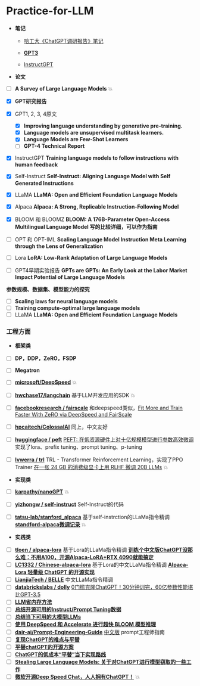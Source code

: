 # Practice-for-LLM

- **笔记**

  - [哈工大《ChatGPT调研报告》笔记](大模型梳理/哈工大《ChatGPT调研报告》笔记.md)

  - [**GPT3**](大模型梳理/GPT3.md)

  - [InstructGPT](大模型梳理/InstructGPT.md)


- **论文**
- [ ]  **A Survey of Large Language Models** 💥
- [x]  **GPT研究报告**
- [x]  GPT1, 2, 3, 4原文
    - [x]  **Improving language understanding by generative pre-training.**
    - [x]  **Language models are unsupervised multitask learners.**
    - [x]  **Language Models are Few-Shot Learners**
    - [ ]  **GPT-4 Technical Report**
- [x]  InstructGPT ****Training language models to follow instructions with human feedback****
- [x]  Self-Instruct ****Self-Instruct: Aligning Language Model with Self Generated Instructions****
- [x]  LLaMA ****LLaMA: Open and Efficient Foundation Language Models****
- [x]  Alpaca ****Alpaca: A Strong, Replicable Instruction-Following Model****
- [x]  BLOOM 和 BLOOMZ ****BLOOM: A 176B-Parameter Open-Access Multilingual Language Model 写的比较详细，可以作为指南****
- [ ]  OPT 和 OPT-IML  **Scaling Language Model Instruction Meta Learning through the Lens of Generalization**
- [ ]  Lora **LoRA: Low-Rank Adaptation of Large Language Models**
- [ ]  GPT4早期实验报告 ****GPTs are GPTs: An Early Look at the Labor Market Impact Potential of Large Language Models****


**参数规模、数据集、模型能力的探究**

- [ ]  **Scaling laws for neural language models**
- [ ]  **Training compute-optimal large language models**
- [ ]  LLaMA ****LLaMA: Open and Efficient Foundation Language Models****

### 工程方面


- **框架类**
- [ ]  **DP，DDP，ZeRO，FSDP**
- [ ]  **Megatron**
- [ ]  [**microsoft/DeepSpeed**](https://github.com/microsoft/DeepSpeed) 💥
- [ ]  [**hwchase17/langchain**](https://github.com/hwchase17/langchain) 基于LLM开发应用的SDK 💥
- [ ]  [**facebookresearch / fairscale**](https://github.com/facebookresearch/fairscale) 和deepspeed类似，[Fit More and Train Faster With ZeRO via DeepSpeed and FairScale](https://huggingface.co/blog/zero-deepspeed-fairscale)
- [ ]  [**hpcaitech/ColossalAI**](https://github.com/hpcaitech/ColossalAI) 同上，中文友好
- [ ]  [**huggingface / peft**](https://github.com/huggingface/peft) [PEFT: 在低资源硬件上对十亿规模模型进行参数高效微调](https://zhuanlan.zhihu.com/p/610503561) 实现了lora、prefix tuning、prompt tuning、p-tuning
- [ ]  [**lvwerra / trl**](https://github.com/lvwerra/trl)  TRL - Transformer Reinforcement Learning，实现了PPO Trainer [在一张 24 GB 的消费级显卡上用 RLHF 微调 20B LLMs](https://zhuanlan.zhihu.com/p/616346543) 💥


- **实现类**
- [ ]  [**karpathy/nanoGPT**](https://github.com/karpathy/nanoGPT) 💥
- [ ]  [**yizhongw / self-instruct**](https://github.com/yizhongw/self-instruct) Self-Instruct的代码
- [ ]  [**tatsu-lab/stanford_alpaca**](https://github.com/tatsu-lab/stanford_alpaca) 基于self-instrction的LLaMa指令精调 ****[standford-alpaca微调记录](https://zhuanlan.zhihu.com/p/616119919)**** 💥


- **实践类**
- [ ]  [**tloen / alpaca-lora**](https://github.com/tloen/alpaca-lora) 基于Lora的LLaMa指令精调 ****[训练个中文版ChatGPT没那么难：不用A100，开源Alpaca-LoRA+RTX 4090就能搞定](https://zhuanlan.zhihu.com/p/617221484)****
- [ ]  [**LC1332 / Chinese-alpaca-lora**](https://github.com/LC1332/Chinese-alpaca-lora) 基于Lora的中文LLaMa指令精调 ****[Alpaca-Lora 轻量级 ChatGPT 的开源实现](https://zhuanlan.zhihu.com/p/615646636)****
- [ ]  [**LianjiaTech / BELLE**](https://github.com/LianjiaTech/BELLE) 中文LLaMa指令精调
- [ ]  [**databrickslabs / dolly**](https://github.com/databrickslabs/dolly) [0门槛克隆ChatGPT！30分钟训完，60亿参数性能堪比GPT-3.5](https://zhuanlan.zhihu.com/p/617345561)
- [ ]  [**LLM省内存方法**](https://zhuanlan.zhihu.com/p/616858352)
- [ ]  ****[总结开源可用的Instruct/Prompt Tuning数据](https://zhuanlan.zhihu.com/p/615277009)****
- [ ]  ****[总结当下可用的大模型LLMs](https://zhuanlan.zhihu.com/p/611403556)****
- [ ]  ****[使用 DeepSpeed 和 Accelerate 进行超快 BLOOM 模型推理](https://zhuanlan.zhihu.com/p/602142554?utm_medium=social&utm_oi=46337705902080&utm_psn=1622986060279119872&utm_source=wechat_session)****
- [ ]  [**dair-ai/Prompt-Engineering-Guide**](https://github.com/dair-ai/Prompt-Engineering-Guide) [中文版](https://github.com/wangxuqi/Prompt-Engineering-Guide-Chinese)  prompt工程师指南 
- [ ]  ****[复现ChatGPT的难点与平替](https://zhuanlan.zhihu.com/p/607847588)****
- [ ]  ****[平替chatGPT的开源方案](https://zhuanlan.zhihu.com/p/618926239?utm_medium=social&utm_oi=46337705902080&utm_psn=1625959298282090496&utm_source=wechat_session)****
- [ ]  **[ChatGPT的低成本“平替”当下实现路线](https://mp.weixin.qq.com/s/5SNJLLs9Hw0uvjkcLQflvA)**
- [ ]  ****[Stealing Large Language Models: 关于对ChatGPT进行模型窃取的一些工作](https://zhuanlan.zhihu.com/p/621179159?utm_medium=social&utm_oi=46337705902080&utm_psn=1629976091313029120&utm_source=wechat_session)****
- [ ]  **[微软开源Deep Speed Chat，人人拥有ChatGPT！](https://mp.weixin.qq.com/s/6y5e9MvSXXLCj-q7FI08Kw)** 💥
